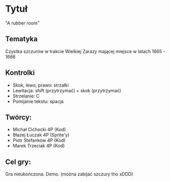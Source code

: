 # Tytuł
"A rubber room"

## Tematyka
Czystka szczurów w trakcie Wielkiej Zarazy mającej miejsce w latach 1665 - 1666

## Kontrolki
- Skok, lewo, prawo:    strzałki
- Lewitacja:            shift (przytrzymać) + skok (przytrzymać)
- Strzelanie:           C
- Pomijanie tekstu:     spacja

## Twórcy:
- Michał Cichocki 4P (Kod)
- Błażej Łuczak 4P (Sprite'y)
- Piotr Stefanków 4P (Kod)
- Marek Trzeciak 4P (Kod)

## Cel gry:
Gra nieukończona. Demo. (można zabijać szczury tho xDDD)